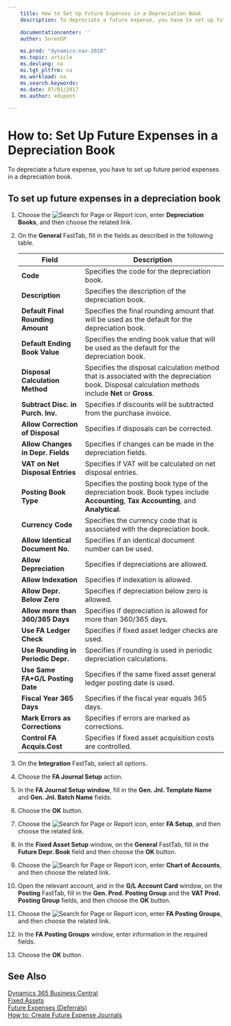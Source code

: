 ```yaml
---
    title: How to Set Up Future Expenses in a Depreciation Book
    description: To depreciate a future expense, you have to set up future period expenses in a depreciation book.

    documentationcenter: ''
    author: SorenGP

    ms.prod: "dynamics-nav-2018"
    ms.topic: article
    ms.devlang: na
    ms.tgt_pltfrm: na
    ms.workload: na
    ms.search.keywords:
    ms.date: 07/01/2017
    ms.author: edupont

---
```

# How to: Set Up Future Expenses in a Depreciation Book
To depreciate a future expense, you have to set up future period expenses in a depreciation book.  

## To set up future expenses in a depreciation book  

1.  Choose the ![Search for Page or Report](../../media/ui-search/search_small.png "Search for Page or Report icon") icon, enter **Depreciation Books**, and then choose the related link.  
2.  On the **General** FastTab, fill in the fields as described in the following table.  

    |Field|Description|  
    |---------------------------------|---------------------------------------|  
    |**Code**|Specifies the code for the depreciation book.|  
    |**Description**|Specifies the description of the depreciation book.|  
    |**Default Final Rounding Amount**|Specifies the final rounding amount that will be used as the default for the depreciation book.|  
    |**Default Ending Book Value**|Specifies the ending book value that will be used as the default for the depreciation book.|  
    |**Disposal Calculation Method**|Specifies the disposal calculation method that is associated with the depreciation book. Disposal calculation methods include **Net** or **Gross**.|  
    |**Subtract Disc. in Purch. Inv.**|Specifies if discounts will be subtracted from the purchase invoice.|  
    |**Allow Correction of Disposal**|Specifies if disposals can be corrected.|  
    |**Allow Changes in Depr. Fields**|Specifies if changes can be made in the depreciation fields.|  
    |**VAT on Net Disposal Entries**|Specifies if VAT will be calculated on net disposal entries.|  
    |**Posting Book Type**|Specifies the posting book type of the depreciation book. Book types include **Accounting**, **Tax Accounting**, and **Analytical**.|  
    |**Currency Code**|Specifies the currency code that is associated with the depreciation book.|  
    |**Allow Identical Document No.**|Specifies if an identical document number can be used.|  
    |**Allow Depreciation**|Specifies if depreciations are allowed.|  
    |**Allow Indexation**|Specifies if indexation is allowed.|  
    |**Allow Depr. Below Zero**|Specifies if depreciation below zero is allowed.|  
    |**Allow more than 360/365 Days**|Specifies if depreciation is allowed for more than 360/365 days.|  
    |**Use FA Ledger Check**|Specifies if fixed asset ledger checks are used.|  
    |**Use Rounding in Periodic Depr.**|Specifies if rounding is used in periodic depreciation calculations.|  
    |**Use Same FA+G/L Posting Date**|Specifies if the same fixed asset general ledger posting date is used.|  
    |**Fiscal Year 365 Days**|Specifies if the fiscal year equals 365 days.|  
    |**Mark Errors as Corrections**|Specifies if errors are marked as corrections.|  
    |**Control FA Acquis.Cost**|Specifies if fixed asset acquisition costs are controlled.|  

3.  On the **Integration** FastTab, select all options.  
4.  Choose the **FA Journal Setup** action.  
5.  In the **FA Journal Setup window**, fill in the **Gen. Jnl. Template Name** and **Gen. Jnl. Batch Name** fields.  
6.  Choose the **OK** button.  
7.  Choose the ![Search for Page or Report](../../media/ui-search/search_small.png "Search for Page or Report icon") icon, enter **FA Setup**, and then choose the related link.  
8.  In the **Fixed Asset Setup** window, on the **General** FastTab, fill in the **Future Depr. Book** field and then choose the **OK** button.  
9. Choose the ![Search for Page or Report](../../media/ui-search/search_small.png "Search for Page or Report icon") icon, enter **Chart of Accounts**, and then choose the related link.  
10. Open the relevant account, and in the **G/L Account Card** window, on the **Posting** FastTab, fill in the **Gen. Prod. Posting Group** and the **VAT Prod. Posting Group** fields, and then choose the **OK** button.  
11. Choose the ![Search for Page or Report](../../media/ui-search/search_small.png "Search for Page or Report icon") icon, enter **FA Posting Groups**, and then choose the related link.  
12. In the **FA Posting Groups** window, enter information in the required fields.  
13. Choose the **OK** button.  

## See Also
[Dynamics 365 Business Central](https://docs.microsoft.com/dynamics365/business-central/)  
[Fixed Assets](../../fa-manage.md)     
 [Future Expenses (Deferrals)](future-expenses-deferrals-.md)   
 [How to: Create Future Expense Journals](how-to-create-future-expense-journals.md)
